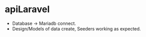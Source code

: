 # apiLaravel

- Database -> Mariadb connect.
- Design/Models of data create, Seeders working as expected.
